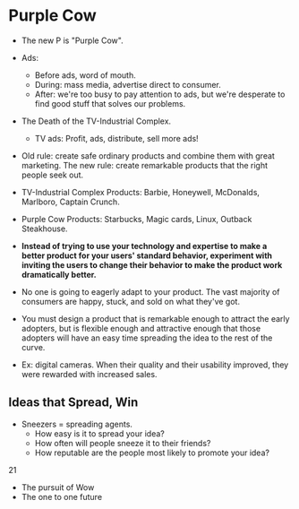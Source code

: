 # Purple Cow

- The new P is "Purple Cow".
- Ads:
  - Before ads, word of mouth.
  - During: mass media, advertise direct to consumer.
  - After: we're too busy to pay attention to ads, but we're desperate to find good stuff that solves our problems.

- The Death of the TV-Industrial Complex.
  - TV ads: Profit, ads, distribute, sell more ads!
- Old rule: create safe ordinary products and combine them with great marketing. The new rule: create remarkable products that the right people seek out.
- TV-Industrial Complex Products: Barbie, Honeywell, McDonalds, Marlboro, Captain Crunch.
- Purple Cow Products: Starbucks, Magic cards, Linux, Outback Steakhouse.

- **Instead of trying to use your technology and expertise to make a better product for your users' standard behavior, experiment with inviting the users to change their behavior to make the product work dramatically better.**

- No one is going to eagerly adapt to your product. The vast majority of consumers are happy, stuck, and sold on what they've got.
- You must design a product that is remarkable enough to attract the early adopters, but is flexible enough and attractive enough that those adopters will have an easy time spreading the idea to the rest of the curve.
- Ex: digital cameras. When their quality and their usability improved, they were rewarded with increased sales.

## Ideas that Spread, Win

- Sneezers = spreading agents.
  - How easy is it to spread your idea?
  - How often will people sneeze it to their friends?
  - How reputable are the people most likely to promote your idea?



21



  - The pursuit of Wow
  - The one to one future
